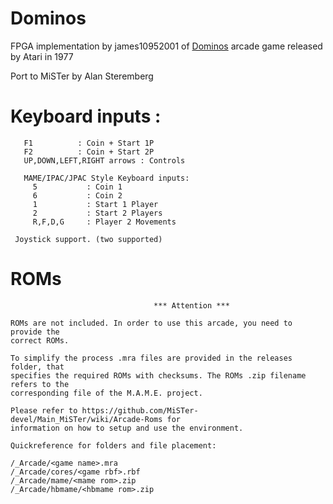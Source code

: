 # Dominos
FPGA implementation by james10952001 of [Dominos](https://github.com/james10952001/Dominos "Dominos") arcade game released by Atari in 1977

Port to MiSTer by Alan Steremberg

# Keyboard inputs :
```
   F1          : Coin + Start 1P
   F2          : Coin + Start 2P
   UP,DOWN,LEFT,RIGHT arrows : Controls

   MAME/IPAC/JPAC Style Keyboard inputs:
     5           : Coin 1
     6           : Coin 2
     1           : Start 1 Player
     2           : Start 2 Players
     R,F,D,G     : Player 2 Movements

 Joystick support. (two supported)
```
 
# ROMs
```
                                *** Attention ***

ROMs are not included. In order to use this arcade, you need to provide the
correct ROMs.

To simplify the process .mra files are provided in the releases folder, that
specifies the required ROMs with checksums. The ROMs .zip filename refers to the
corresponding file of the M.A.M.E. project.

Please refer to https://github.com/MiSTer-devel/Main_MiSTer/wiki/Arcade-Roms for
information on how to setup and use the environment.

Quickreference for folders and file placement:

/_Arcade/<game name>.mra
/_Arcade/cores/<game rbf>.rbf
/_Arcade/mame/<mame rom>.zip
/_Arcade/hbmame/<hbmame rom>.zip

```
